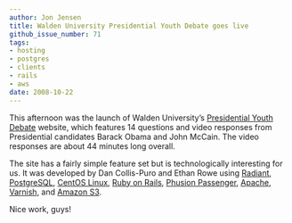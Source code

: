 ```yaml
---
author: Jon Jensen
title: Walden University Presidential Youth Debate goes live
github_issue_number: 71
tags:
- hosting
- postgres
- clients
- rails
- aws
date: 2008-10-22
---
```


This afternoon was the launch of Walden University’s [Presidential Youth Debate](http://www.youthdebate2008.org/) website, which features 14 questions and video responses from Presidential candidates Barack Obama and John McCain. The video responses are about 44 minutes long overall.

The site has a fairly simple feature set but is technologically interesting for us. It was developed by Dan Collis-Puro and Ethan Rowe using [Radiant](http://radiantcms.org/), [PostgreSQL](https://www.postgresql.org/), [CentOS Linux](https://www.centos.org/), [Ruby on Rails](https://www.rubyonrails.org/), [Phusion Passenger](https://www.phusionpassenger.com/), [Apache](http://httpd.apache.org/), [Varnish](https://www.varnish-cache.org/), and [Amazon S3](https://aws.amazon.com/s3/).

Nice work, guys!
